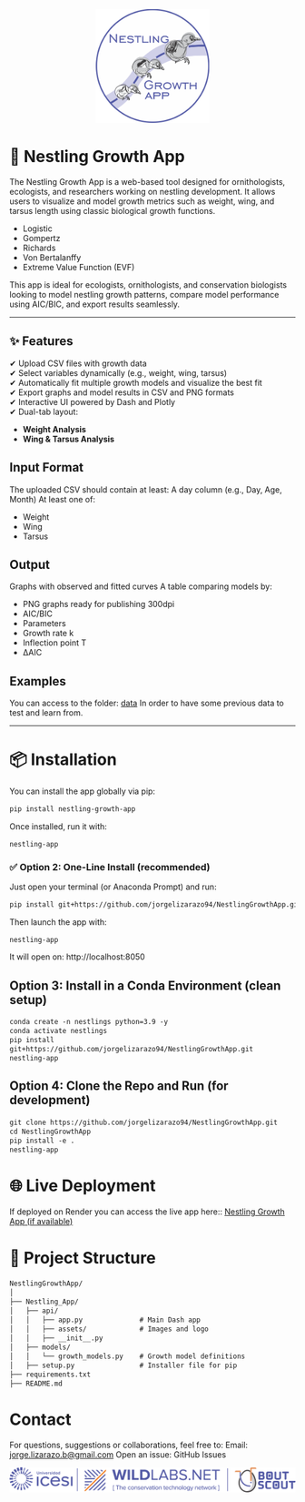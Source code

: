<p align="center">
    <img src="https://raw.githubusercontent.com/jorgelizarazo94/NestlingGrowthApp/7a9916a809009ea6359db6b8e02645db32c0a28d/nestling_app/api/assets/ngapp_log.png" alt="Nestling Growth App" width="200px">
</p>

# 🐣 Nestling Growth App

The Nestling Growth App is a web-based tool designed for ornithologists, ecologists, and researchers working on nestling development. It allows users to visualize and model growth metrics such as weight, wing, and tarsus length using classic biological growth functions.
- Logistic  
- Gompertz  
- Richards  
- Von Bertalanffy  
- Extreme Value Function (EVF)  

This app is ideal for ecologists, ornithologists, and conservation biologists looking to model nestling growth patterns, compare model performance using AIC/BIC, and export results seamlessly.

---

## ✨ Features

✔ Upload CSV files with growth data  
✔ Select variables dynamically (e.g., weight, wing, tarsus)  
✔ Automatically fit multiple growth models and visualize the best fit  
✔ Export graphs and model results in CSV and PNG formats  
✔ Interactive UI powered by Dash and Plotly  
✔ Dual-tab layout:
- **Weight Analysis**
- **Wing & Tarsus Analysis**

## Input Format
The uploaded CSV should contain at least:
A day column (e.g., Day, Age, Month)
At least one of:
- Weight
- Wing
- Tarsus

## Output
Graphs with observed and fitted curves
A table comparing models by:
- PNG graphs ready for publishing 300dpi
- AIC/BIC
- Parameters
- Growth rate k
- Inflection point T
- ΔAIC

## Examples

You can access to the folder:
[data](https://github.com/jorgelizarazo94/NestlingGrowthApp/tree/d910ec6f4befb22dc730157e6a9bd1a66e7de863/nestling_app/data)
In order to have some previous data to test and learn from.

---
# 📦 Installation

You can install the app globally via pip:

```bash
pip install nestling-growth-app
```
Once installed, run it with:
```
nestling-app
```

### ✅ Option 2: One-Line Install (recommended)

Just open your terminal (or Anaconda Prompt) and run:

```bash
pip install git+https://github.com/jorgelizarazo94/NestlingGrowthApp.git

```
Then launch the app with:
```
nestling-app

```
It will open on: http://localhost:8050

## Option 3: Install in a Conda Environment (clean setup)

```
conda create -n nestlings python=3.9 -y
conda activate nestlings
pip install git+https://github.com/jorgelizarazo94/NestlingGrowthApp.git
nestling-app
```

## Option 4: Clone the Repo and Run (for development)
```
git clone https://github.com/jorgelizarazo94/NestlingGrowthApp.git
cd NestlingGrowthApp
pip install -e .
nestling-app

```

# 🌐 Live Deployment
If deployed on Render you can access the live app here::
[Nestling Growth App (if available)](https://nestling-growth-app.onrender.com)


# 📁 Project Structure
```
NestlingGrowthApp/
│
├── Nestling_App/
│   ├── api/
│   │   ├── app.py              # Main Dash app
│   │   ├── assets/             # Images and logo
│   │   ├── __init__.py
│   ├── models/
│   │   └── growth_models.py    # Growth model definitions
│   ├── setup.py                # Installer file for pip
├── requirements.txt
├── README.md
```

# **Contact**
For questions, suggestions or collaborations, feel free to:
Email: jorge.lizarazo.b@gmail.com
Open an issue: GitHub Issues



![Nestling Growth App](https://raw.githubusercontent.com/jorgelizarazo94/NestlingGrowthApp/7a9916a809009ea6359db6b8e02645db32c0a28d/nestling_app/api/assets/logo.png)
